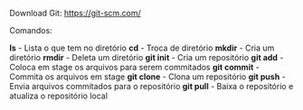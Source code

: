 Download Git: https://git-scm.com/

Comandos:

**ls** - Lista o que tem no diretório
**cd** - Troca de diretório
**mkdir** - Cria um diretório
**rmdir** - Deleta um diretório
**git init** - Cria um repositório
**git add** - Coloca em stage os arquivos para serem commitados
**git commit** - Commita os arquivos em stage
**git clone** - Clona um repositório
**git push** - Envia arquivos commitados para o repositório
**git pull** - Baixa o repositório e atualiza o repositório local
